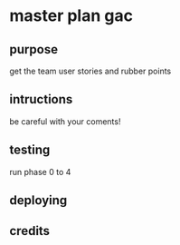 # master plan gac

## purpose

get the team user stories and rubber points

## intructions

be careful with your coments!

## testing

run phase 0 to 4

## deploying

## credits

